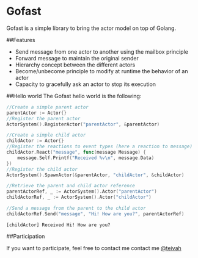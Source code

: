 # Gofast

Gofast is a simple library to bring the actor model on top of Golang.

##Features
* Send message from one actor to another using the mailbox principle
* Forward message to maintain the original sender
* Hierarchy concept between the different actors
* Become/unbecome principle to modify at runtime the behavior of an actor
* Capacity to gracefully ask an actor to stop its execution

##Hello world
The Gofast hello world is the following:

```go
//Create a simple parent actor
parentActor := Actor{}
//Register the parent actor
ActorSystem().RegisterActor("parentActor", &parentActor)

//Create a simple child actor
childActor := Actor{}
//Register the reactions to event types (here a reaction to message)
childActor.React("message", func(message Message) {
	message.Self.Printf("Received %v\n", message.Data)
})
//Register the child actor
ActorSystem().SpawnActor(&parentActor, "childActor", &childActor)

//Retrieve the parent and child actor reference
parentActorRef, _ := ActorSystem().Actor("parentActor")
childActorRef, _ := ActorSystem().Actor("childActor")

//Send a message from the parent to the child actor
childActorRef.Send("message", "Hi! How are you?", parentActorRef)
```

```
[childActor] Received Hi! How are you?
```

##Participation

If you want to participate, feel free to contact me contact me [@teivah](https://twitter.com/teivah)